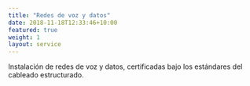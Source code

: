 ```yaml
---
title: "Redes de voz y datos"
date: 2018-11-18T12:33:46+10:00
featured: true
weight: 1
layout: service
---
```


Instalación de redes de voz y datos, certificadas bajo los estándares del cableado estructurado.